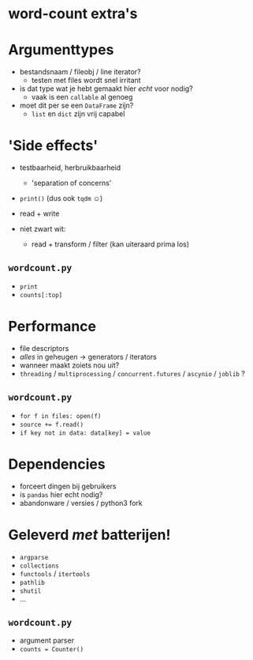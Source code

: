 word-count extra's
==================



Argumenttypes
=============

- bestandsnaam / fileobj / line iterator?
	- testen met files wordt snel irritant
- is dat type wat je hebt gemaakt hier *echt* voor nodig?
	- vaak is een `callable` al genoeg
- moet dit per se een `DataFrame` zijn?
	- `list` en `dict` zijn vrij capabel



'Side effects'
==============

- testbaarheid, herbruikbaarheid
	- 'separation of concerns'

- `print()` (dus ook `tqdm` ☺)
- read + write

- niet zwart wit:
	- read + transform / filter (kan uiteraard prima los)

`wordcount.py`
--------------

- `print`
- `counts[:top]`



Performance
===========

- file descriptors
- *alles* in geheugen → generators / iterators
- wanneer maakt zoiets nou uit?
- `threading` / `multiprocessing` / `concurrent.futures` / `ascynio` / `joblib` ?

`wordcount.py`
--------------

- `for f in files: open(f)`
- `source += f.read()`
- `if key not in data: data[key] = value`



Dependencies
============

- forceert dingen bij gebruikers
- is `pandas` hier echt nodig?
- abandonware / versies / python3 fork



Geleverd *met* batterijen!
==========================

- `argparse`
- `collections`
- `functools` / `itertools`
- `pathlib`
- `shutil`
- …

`wordcount.py`
--------------

- argument parser
- `counts = Counter()`
